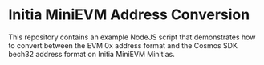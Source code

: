 # Initia MiniEVM Address Conversion

This repository contains an example NodeJS script that demonstrates how to convert between the EVM 0x address format and the Cosmos SDK bech32 address format on Initia MiniEVM Minitias.
